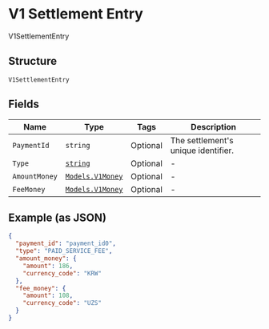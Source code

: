 
# V1 Settlement Entry

V1SettlementEntry

## Structure

`V1SettlementEntry`

## Fields

| Name | Type | Tags | Description |
|  --- | --- | --- | --- |
| `PaymentId` | `string` | Optional | The settlement's unique identifier. |
| `Type` | [`string`](/doc/models/v1-settlement-entry-type.md) | Optional | - |
| `AmountMoney` | [`Models.V1Money`](/doc/models/v1-money.md) | Optional | - |
| `FeeMoney` | [`Models.V1Money`](/doc/models/v1-money.md) | Optional | - |

## Example (as JSON)

```json
{
  "payment_id": "payment_id0",
  "type": "PAID_SERVICE_FEE",
  "amount_money": {
    "amount": 186,
    "currency_code": "KRW"
  },
  "fee_money": {
    "amount": 108,
    "currency_code": "UZS"
  }
}
```


